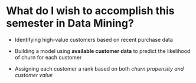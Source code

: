 # What do I wish to accomplish this semester in Data Mining?


* Identifying high-value customers based on recent purchase data

* Building a model using **available customer data** to predict the likelihood of churn for each customer

* Assigning each customer a rank based on both *churn propensity and customer value*